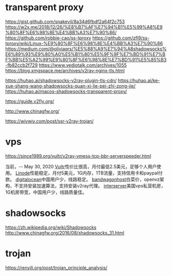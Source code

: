 # transparent proxy

https://gist.github.com/snakevil/8a34d6fbdf2a64f2c753
https://w2x.me/2018/12/26/%E8%B7%AF%E7%94%B1%E5%99%A8%E9%80%8F%E6%98%8E%E4%BB%A3%E7%90%86/
https://github.com/robbie-cao/ss-tproxy
https://github.com/zfl9/ss-tproxy/wiki/Linux-%E9%80%8F%E6%98%8E%E4%BB%A3%E7%90%86
https://medium.com/@oliviaqrs/%E5%88%A9%E7%94%A8shadowsocks%E6%89%93%E9%80%A0%E5%B1%80%E5%9F%9F%E7%BD%91%E7%BF%BB%E5%A2%99%E9%80%8F%E6%98%8E%E7%BD%91%E5%85%B3-fb82ccb2f729
https://www.vediotalk.com/archives/1055
https://blog.xmgspace.me/archives/v2ray-nginx-tls.html

https://huhao.ai/shadowsocks-v2ray-plugin-tls-cdn/
https://huhao.ai/ke-xue-shang-wang-shadowsocks-quan-xi-lie-pei-zhi-zong-jie/
https://huhao.ai/macos-shadowsocks-transparent-proxy/

https://guide.v2fly.org/

http://www.chinagfw.org/

https://wivwiv.com/post/ssr-v2ray-trojan/

# vps

https://since1989.org/vultr/v2ray-vmess-tcp-bbr-serverspeeder.html

当前，-- May 30, 2020
[Vultr](https://www.vultr.com/?ref=6807264)性价比很高，月付最低2.5美元，足够个人用户使用。
[Linode](https://www.linode.com/?r=b7c730c924eec2a9ce5c775b7a53563bda58bcf3)性能稳定，月付5美元，1G内存，1TB流量，支持信用卡和paypal付款。
[digitalocean](https://m.do.co/c/b75839563221)中国用户少，线路稳定。
[bandwagonhost](https://bandwagonhost.com/aff.php?aff=1140)白菜价，openvz架构，不支持安装加速算法，支持安装v2ray代理。
[interserver](https://www.interserver.net/vps/?id=197193)美国vps私营机房，1G机房带宽，中国用户少，线路质量佳。

# shadowsocks

https://zh.wikipedia.org/wiki/Shadowsocks
http://www.chinagfw.org/2016/08/shadowsocks_31.html

# trojan

https://renyili.org/post/trojan_principle_analysis/


